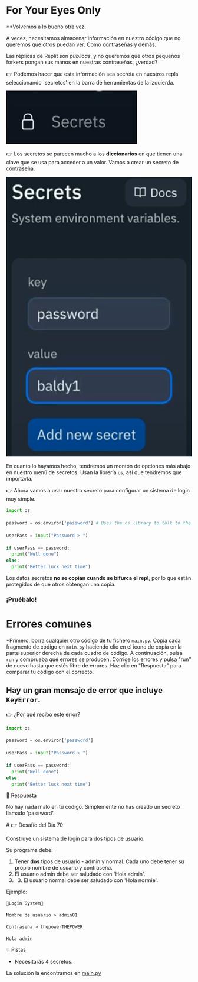 # For Your Eyes Only
**Volvemos a lo bueno otra vez.

A veces, necesitamos almacenar información en nuestro código que no queremos que otros puedan ver. Como contraseñas y demás.

Las réplicas de Replit son *públicas*, y no queremos que otros pequeños forkers pongan sus manos en nuestras contraseñas, ¿verdad?

👉 Podemos hacer que esta información sea secreta en nuestros repls seleccionando 'secretos' en la barra de herramientas de la izquierda.

![alt text](image.png)


👉 Los secretos se parecen mucho a los **diccionarios** en que tienen una clave que se usa para acceder a un valor. Vamos a crear un secreto de contraseña.

![alt text](image-1.png)

En cuanto lo hayamos hecho, tendremos un montón de opciones más abajo en nuestro menú de secretos. Usan la librería `os`, así que tendremos que importarla.

👉 Ahora vamos a usar nuestro secreto para configurar un sistema de login muy simple.

```python
import os

password = os.environ['password'] # Uses the os library to talk to the environment and get the secret password stored there.

userPass = input("Password > ")

if userPass == password:
  print("Well done")
else:
  print("Better luck next time")
```

Los datos secretos **no se copian cuando se bifurca el repl**, por lo que están protegidos de que otros obtengan una copia.


### ¡Pruébalo!
# Errores comunes

*Primero, borra cualquier otro código de tu fichero `main.py`. Copia cada fragmento de código en `main.py` haciendo clic en el icono de copia en la parte superior derecha de cada cuadro de código. A continuación, pulsa `run` y comprueba qué errores se producen. Corrige los errores y pulsa "run" de nuevo hasta que estés libre de errores. Haz clic en "Respuesta" para comparar tu código con el correcto.

## Hay un gran mensaje de error que incluye `KeyError`.

👉 ¿Por qué recibo este error?


```python
import os

password = os.environ['password'] 

userPass = input("Password > ")

if userPass == password:
  print("Well done")
else:
  print("Better luck next time")
```

<detalles> <sumario> 👀 Respuesta </sumario>

No hay nada malo en tu código. Simplemente no has creado un secreto llamado 'password'.

</detalles>
# 👉 Desafío del Día 70

Construye un sistema de login para dos tipos de usuario.

Su programa debe:

1. Tener **dos** tipos de usuario - admin y normal. Cada uno debe tener su propio nombre de usuario y contraseña.
2. El usuario admin debe ser saludado con 'Hola admin'.
3. 3. El usuario normal debe ser saludado con 'Hola normie'.


Ejemplo:

```
🌟Login System🌟

Nombre de usuario > admin01

Contraseña > thepowerTHEPOWER

Hola admin
```

<detalles> <sumario> 💡 Pistas </sumario>

- Necesitarás 4 secretos.

</detalles>

La solución la encontramos en [main.py](./main.py)
